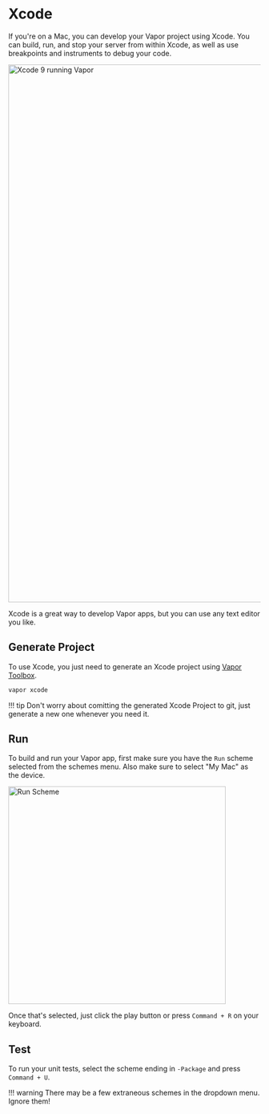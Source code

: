 # Xcode

If you're on a Mac, you can develop your Vapor project using Xcode.
You can build, run, and stop your server from within Xcode, as well as use breakpoints and instruments to debug your code.

<img width="1072" alt="Xcode 9 running Vapor" src="https://user-images.githubusercontent.com/1342803/32910761-1f8dd56e-cad8-11e7-9869-feccf89f775e.png">

Xcode is a great way to develop Vapor apps, but you can use any text editor you like.

## Generate Project

To use Xcode, you just need to generate an Xcode project using [Vapor Toolbox](toolbox.md).

```sh
vapor xcode
```

!!! tip
	Don't worry about comitting the generated Xcode Project to git, just generate a new
	one whenever you need it.

## Run

To build and run your Vapor app, first make sure you have the `Run` scheme selected from the schemes menu.
Also make sure to select "My Mac" as the device.

<img width="434" alt="Run Scheme" src="https://user-images.githubusercontent.com/1342803/32917883-944f3f30-caee-11e7-980f-860ee70bd873.png">

Once that's selected, just click the play button or press `Command + R` on your keyboard.

## Test

To run your unit tests, select the scheme ending in `-Package` and press `Command + U`.

!!! warning
	There may be a few extraneous schemes in the dropdown menu. Ignore them!
